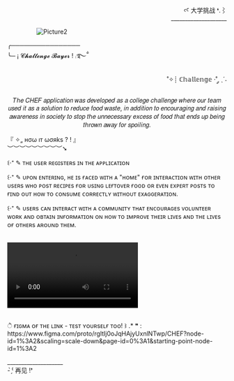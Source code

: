 <div align="right" >
  
  <p>
  ꜥꜤ  大学挑战 ❛.⌇ <br>____________________
  </p>
  
</div>  

&nbsp;&nbsp;&nbsp;&nbsp;&nbsp;&nbsp;&nbsp;&nbsp;&nbsp;&nbsp;&nbsp;&nbsp;&nbsp;&nbsp;&nbsp;&nbsp;
![Picture2](https://user-images.githubusercontent.com/86667062/209568151-5a7508be-b3af-40b4-9eb0-34dc24d3af0b.png)

<div>
  
  <p>
    ╭────────────────<br>
    ╰─ ¡  𝓒𝓱𝓪𝓵𝓵𝓮𝓷𝓰𝓮 𝓑𝓪𝔂𝓮𝓻 ! ⨾࿐ྂ
  </p>
  
  <p align="right">
    ˚✧┊ ℂ𝕙𝕒𝕝𝕝𝕖𝕟𝕘𝕖 ·˚ ༘ ˎˊ˗<br>
    <p align="center">
      𝑇ℎ𝑒 𝐶𝐻𝐸𝐹 𝑎𝑝𝑝𝑙𝑖𝑐𝑎𝑡𝑖𝑜𝑛 𝑤𝑎𝑠 𝑑𝑒𝑣𝑒𝑙𝑜𝑝𝑒𝑑 𝑎𝑠 𝑎 𝑐𝑜𝑙𝑙𝑒𝑔𝑒 𝑐ℎ𝑎𝑙𝑙𝑒𝑛𝑔𝑒 𝑤ℎ𝑒𝑟𝑒 𝑜𝑢𝑟 𝑡𝑒𝑎𝑚 𝑢𝑠𝑒𝑑 𝑖𝑡 𝑎𝑠 𝑎 𝑠𝑜𝑙𝑢𝑡𝑖𝑜𝑛 𝑡𝑜 𝑟𝑒𝑑𝑢𝑐𝑒 𝑓𝑜𝑜𝑑 𝑤𝑎𝑠𝑡𝑒, 𝑖𝑛 𝑎𝑑𝑑𝑖𝑡𝑖𝑜𝑛 𝑡𝑜 𝑒𝑛𝑐𝑜𝑢𝑟𝑎𝑔𝑖𝑛𝑔 𝑎𝑛𝑑 𝑟𝑎𝑖𝑠𝑖𝑛𝑔 𝑎𝑤𝑎𝑟𝑒𝑛𝑒𝑠𝑠     𝑖𝑛 
      𝑠𝑜𝑐𝑖𝑒𝑡𝑦 𝑡𝑜 𝑠𝑡𝑜𝑝 𝑡ℎ𝑒 𝑢𝑛𝑛𝑒𝑐𝑒𝑠𝑠𝑎𝑟𝑦 𝑒𝑥𝑐𝑒𝑠𝑠 𝑜𝑓 𝑓𝑜𝑜𝑑 𝑡ℎ𝑎𝑡 𝑒𝑛𝑑𝑠 𝑢𝑝 𝑏𝑒𝑖𝑛𝑔 𝑡ℎ𝑟𝑜𝑤𝑛 𝑎𝑤𝑎𝑦 𝑓𝑜𝑟 𝑠𝑝𝑜𝑖𝑙𝑖𝑛𝑔.
    </p>
    
 <p>
  『 ✧„ нσω ıт ωσяks ? ! 』<br>︶︶︶︶︶︶︶︶︶➘
  
   <p>
       ꒰‧⁺ ✎ ᴛʜᴇ ᴜsᴇʀ ʀᴇɢɪsᴛᴇʀs ɪɴ ᴛʜᴇ ᴀᴘᴘʟɪᴄᴀᴛɪᴏɴ
   </p>
   <p>
       ꒰‧⁺ ✎ ᴜᴘᴏɴ ᴇɴᴛᴇʀɪɴɢ, ʜᴇ ɪs ғᴀᴄᴇᴅ ᴡɪᴛʜ ᴀ "ʜᴏᴍᴇ" ғᴏʀ ɪɴᴛᴇʀᴀᴄᴛɪᴏɴ ᴡɪᴛʜ ᴏᴛʜᴇʀ ᴜsᴇʀs ᴡʜᴏ ᴘᴏsᴛ ʀᴇᴄɪᴘᴇs ғᴏʀ ᴜsɪɴɢ ʟᴇғᴛᴏᴠᴇʀ ғᴏᴏᴅ ᴏʀ ᴇᴠᴇɴ ᴇxᴘᴇʀᴛ ᴘᴏsᴛs ᴛᴏ ғɪɴᴅ ᴏᴜᴛ ʜᴏᴡ ᴛᴏ 
       ᴄᴏɴsᴜᴍᴇ ᴄᴏʀʀᴇᴄᴛʟʏ ᴡɪᴛʜᴏᴜᴛ ᴇxᴀɢɢᴇʀᴀᴛɪᴏɴ.
   </p>
   <p>
       ꒰‧⁺ ✎ ᴜsᴇʀs ᴄᴀɴ ɪɴᴛᴇʀᴀᴄᴛ ᴡɪᴛʜ ᴀ ᴄᴏᴍᴍᴜɴɪᴛʏ ᴛʜᴀᴛ ᴇɴᴄᴏᴜʀᴀɢᴇs ᴠᴏʟᴜɴᴛᴇᴇʀ ᴡᴏʀᴋ ᴀɴᴅ ᴏʙᴛᴀɪɴ ɪɴғᴏʀᴍᴀᴛɪᴏɴ ᴏɴ ʜᴏᴡ ᴛᴏ ɪᴍᴘʀᴏᴠᴇ ᴛʜᴇɪʀ ʟɪᴠᴇs ᴀɴᴅ ᴛʜᴇ ʟɪᴠᴇs ᴏғ ᴏᴛʜᴇʀs ᴀʀᴏᴜɴᴅ 
       ᴛʜᴇᴍ.
   </p>
  </p><br>
  
  <div>
    <video src="https://user-images.githubusercontent.com/86667062/209570858-c9fb026b-c6a9-485e-b12a-904cf1a00cb5.mp4">
  </div><br>
  
  <p>
     ੈ  ғɪɢᴍᴀ ᴏғ ᴛʜᴇ ʟɪɴᴋ - ᴛᴇsᴛ ʏᴏᴜʀsᴇʟғ ᴛᴏᴏ! ꒱ .* ❞ : <br>
    https://www.figma.com/proto/rgltIj0oJqHAjyUxnlNTwp/CHEF?node-id=1%3A2&scaling=scale-down&page-id=0%3A1&starting-point-node-id=1%3A2
  </p>
  
</div>

<div>

   <p>
     ____________________<br> - ̗̀⁽ 再见 !❜
   </p>
  
</div>
